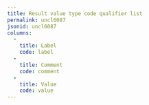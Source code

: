 ```yaml
---
title: Result value type code qualifier list
permalink: uncl6087
jsonid: uncl6087
columns:
  - 
    title: Label
    code: label
  - 
    title: Comment
    code: comment
  - 
    title: Value
    code: value
---
```


